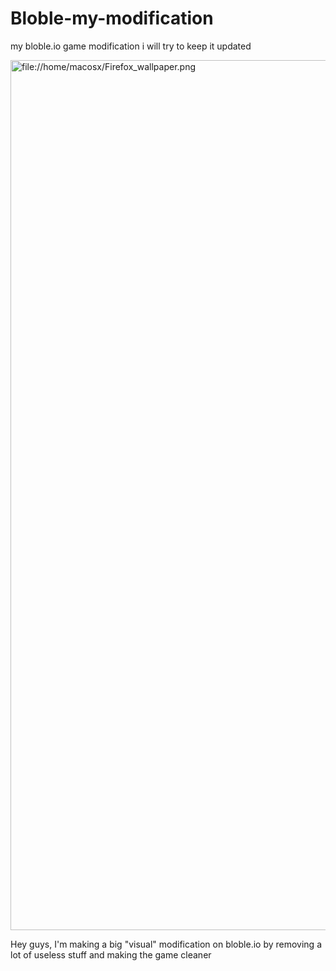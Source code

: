 # Bloble-my-modification
my bloble.io game modification i will try to keep it updated

<img width="1392" alt="file://home/macosx/Firefox_wallpaper.png" src="https://www.pinclipart.com/picdir/middle/325-3258167_ugandan-knuckles-tribe-png-do-u-kno-de.png" style="max-width:100%;">

<p>Hey guys, I'm making a big "visual" modification on bloble.io by removing a lot of useless stuff and making the game cleaner<p>
